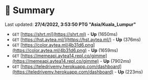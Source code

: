 # 📖 Summary
Last updated: **27/4/2022, 3:53:50 PTG "Asia/Kuala_Lumpur"**

- `GET` [https://shrt.ml](https://shrt.ml) - **Up** (1650ms)
- `GET` [https://hst.aytea.ml/](https://hst.aytea.ml/) - **Up** (376ms)
- `GET` [https://color.aytea.ml/4b31d6.png](https://color.aytea.ml/4b31d6.png) - **Up** (1659ms)
- `GET` [https://memeapi.aytea14.repl.co/gimme](https://memeapi.aytea14.repl.co/gimme) - **Up** (7902ms)
- `GET` [https://teledrivemy.herokuapp.com/dashboard](https://teledrivemy.herokuapp.com/dashboard) - **Up** (223ms)
